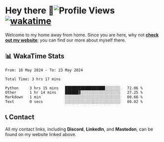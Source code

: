 # Hey there :wave:![Profile Views](https://komarev.com/ghpvc/?username=skifli) [![wakatime](https://wakatime.com/badge/user/b4317b02-0c6d-457b-82a4-a448b8a8d1df.svg)](https://wakatime.com/@b4317b02-0c6d-457b-82a4-a448b8a8d1df)

Welcome to my home away from home. Since you are here, why not [**check out my website**](https://skifli.github.io); you can find our more about myself there.

## 📊 WakaTime Stats

<!--START_SECTION:waka-->

```txt
From: 16 May 2024 - To: 23 May 2024

Total Time: 3 hrs 17 mins

Python     3 hrs 15 mins   ██████████████████░░░░░░░   72.06 %
Other      1 hr 14 mins    ██████▓░░░░░░░░░░░░░░░░░░   27.25 %
Markdown   1 min           ░░░░░░░░░░░░░░░░░░░░░░░░░   00.66 %
Text       0 secs          ░░░░░░░░░░░░░░░░░░░░░░░░░   00.02 %
```

<!--END_SECTION:waka-->

## 📞 Contact

All my contact links, including **Discord**, **LinkedIn**, and **Mastodon**, can be found on my website linked above.
